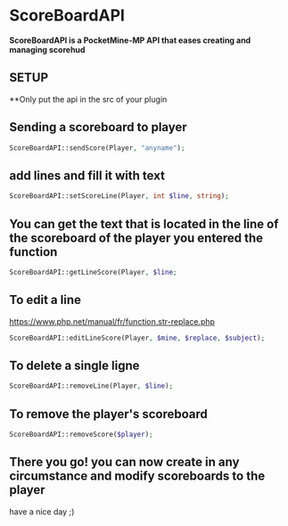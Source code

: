 # ScoreBoardAPI
**ScoreBoardAPI is a PocketMine-MP API that eases creating and managing scorehud**

## SETUP
**Only put the api in the src of your plugin

## Sending a scoreboard to player

```php
ScoreBoardAPI::sendScore(Player, "anyname");
```

## add lines and fill it with text
```php
ScoreBoardAPI::setScoreLine(Player, int $line, string);
```

## You can get the text that is located in the line of the scoreboard of the player you entered the function
```php
ScoreBoardAPI::getLineScore(Player, $line;
```
## To edit a line
https://www.php.net/manual/fr/function.str-replace.php
```PHP
ScoreBoardAPI::editLineScore(Player, $mine, $replace, $subject);
```

## To delete a single ligne
```PHP
ScoreBoardAPI::removeLine(Player, $line);
```

## To remove the player's scoreboard
```PHP
ScoreBoardAPI::removeScore($player);
```

## There you go! you can now create in any circumstance and modify scoreboards to the player
have a nice day ;)
